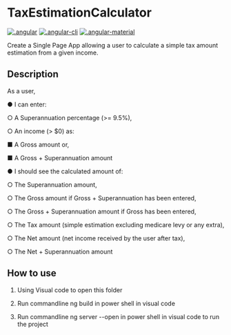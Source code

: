 # TaxEstimationCalculator

[![.angular](https://img.shields.io/badge/angular-5.2.10-yellow.svg)](https://github.com/angular)
[![.angular-cli](https://img.shields.io/badge/angular--cli-1.7.4-green.svg)](https://github.com/angular/angular-cli)
[![.angular-material](https://img.shields.io/badge/angular--material-6.0.2-yellowgreen.svg)](https://github.com/angular/material2)

Create a Single Page App allowing a user to calculate a simple tax amount estimation from a
given income.
 
## Description
 
As a user,

● I can enter:

○ A Superannuation​ percentage (>= 9.5%),

○ An income (> $0) as:

■ A Gross​ amount or,

■ A Gross + Superannuation​ amount

● I should see the calculated amount of:

○ The Superannuation​ amount,

○ The Gross​ amount if Gross + Superannuation​ has been entered,

○ The Gross + Superannuation​ amount if Gross ​has been entered,

○ The Tax​ amount (simple estimation excluding medicare levy or any extra),

○ The Net​ amount (net income received by the user after tax),

○ The Net + Superannuation​ amount

 
## How to use

1. Using Visual code to open this folder

2. Run commandline ng build in power shell in visual code

3. Run commandline ng server --open in power shell in visual code to run the project
